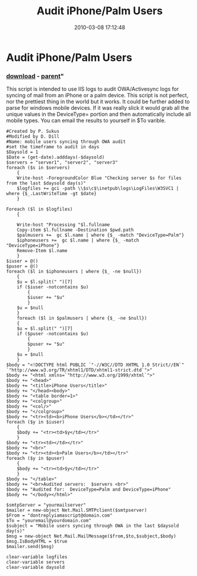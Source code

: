 ﻿---
pid:            1685
parent:         1280
children:       
poster:         Dan Dill
title:          Audit iPhone/Palm Users
date:           2010-03-08 17:12:48
format:         posh
---

# Audit iPhone/Palm Users

### [download](1685.ps1) - [parent](1280.md)"

This script is intended to use IIS logs to audit OWA/Activesync logs for syncing of mail from an iPhone or a palm device. This script is not perfect, nor the prettiest thing in the world but it works.  It could be further added to parse for windows mobile devices.  If it was really slick it would grab all the unique values in the DeviceType= portion and then automatically include all mobile types.  You can email the results to yourself in $To varible.	

```posh
#Created by P. Sukus
#Modified by D. Dill
#Name: mobile users syncing through OWA audit 
#set the timeframe to audit in days
$Daysold = 1
$Date = (get-date).adddays(-$daysold)
$servers = "server1", "server2", "server3"
foreach ($s in $servers) 
    {
    Write-host -ForegroundColor Blue "Checking server $s for files from the last $daysold day(s)"
    $logfiles += gci -path \\$s\c$\inetpub\logs\LogFiles\W3SVC1 | where {$_.LastWriteTime -gt $date}
    }
    
Foreach ($l in $logfiles)
    {
    
    Write-host "Processing "$l.fullname
    Copy-item $l.fullname -Destination $pwd.path
	$palmusers +=  gc $l.name | where {$_ -match "DeviceType=Palm"}
	$iphoneusers +=  gc $l.name | where {$_ -match "DeviceType=iPhone"}
    Remove-Item $l.name
    }
$iuser = @()
$puser = @()
foreach ($l in $iphoneusers | where {$_ -ne $null})
    {
    $u = $l.split(" ")[7]
    if ($iuser -notcontains $u)
        {
        $iuser += "$u"
        }
    $u = $null
    }
	foreach ($l in $palmusers | where {$_ -ne $null})
    {
    $u = $l.split(" ")[7]
    if ($puser -notcontains $u)
        {
        $puser += "$u"
        }
    $u = $null
    }
$body = "<!DOCTYPE html PUBLIC `"-//W3C//DTD XHTML 1.0 Strict//EN`"  `"http://www.w3.org/TR/xhtml1/DTD/xhtml1-strict.dtd`">"
$body += "<html xmlns=`"http://www.w3.org/1999/xhtml`">"
$body += "<head>"
$body += "<title>iPhone Users</title>"
$body += "</head><body>"
$body += "<table border=1>"
$body += "<colgroup>"
$body += "<col/>"
$body += "</colgroup>"
$body += "<tr><td><b>iPhone Users</b></td></tr>"
foreach ($y in $iuser)
    {
    $body += "<tr><td>$y</td></tr>"
    }
$body += "<tr><td></td></tr>"
$body += "<br>"
$body += "<tr><td><b>Palm Users</b></td></tr>"
foreach ($y in $puser)
    {
    $body += "<tr><td>$y</td></tr>"
    }
$body += "</table>"
$body += "<br>Audited servers:  $servers <br>"
$body += "Audited for:  DeviceType=Palm and DeviceType=iPhone"
$body += "</body></html>"

$smtpServer = "yourmailserver"
$mailer = new-object Net.Mail.SMTPclient($smtpserver)	
$From = "dontreplyiamascript@domain.com"
$To = "youremail@yourdomain.com"
$subject = "Mobile users syncing through OWA in the last $daysold day(s)"
$msg = new-object Net.Mail.MailMessage($from,$to,$subject,$body)	
$msg.IsBodyHTML = $true
$mailer.send($msg)

clear-variable logfiles
clear-variable servers
clear-variable daysold
```
